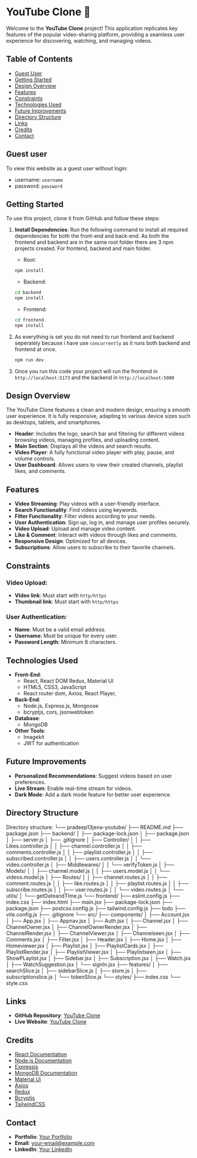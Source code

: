# YouTube Clone 🎥

Welcome to the **YouTube Clone** project! This application replicates key features of the popular video-sharing platform, providing a seamless user experience for discovering, watching, and managing videos.

## Table of Contents

- [Guest User](#guest-user)
- [Getting Started](#getting-started)
- [Design Overview](#design-overview)
- [Features](#features)
- [Constraints](#constraints)
- [Technologies Used](#technologies-used)
- [Future Improvements](#future-improvements)
- [Directory Structure](#directory-structure)
- [Links](#links)
- [Credits](#credits)
- [Contact](#contact)

## Guest user

To view this website as a guest user without login:

- username: `username`
- password: `password`

## Getting Started

To use this project, clone it from GitHub and follow these steps:

1. **Install Dependencies**: Run the following command to install all required dependencies for both the front-end and back-end. As both the frontend and backend are in the same root folder there are 3 npm projects created. For frontend, backend and main folder.

   - Root:

   ```bash
   npm install
   ```

   - Backend:

   ```bash
   cd backend
   npm install
   ```

   - Frontend:

   ```bash
   cd frontend
   npm install
   ```

2. As everything is set you do not need to run frontend and backend seperately because i have use `concurrently` as it runs both backend and frontend at once.

   ```bash
   npm run dev
   ```

3. Once you run this code your project will run the frontend in `http://localhost:5173` and the backend in `http://localhost:5000`

## Design Overview

The YouTube Clone features a clean and modern design, ensuring a smooth user experience. It is fully responsive, adapting to various device sizes such as desktops, tablets, and smartphones.

- **Header**: Includes the logo, search bar and filtering for different videos browsing videos, managing profiles, and uploading content.
- **Main Section**: Displays all the videos and search results.
- **Video Player**: A fully functional video player with play, pause, and volume controls.
- **User Dashboard**: Allows users to view their created channels, playlist likes, and comments.

## Features

- **Video Streaming**: Play videos with a user-friendly interface.
- **Search Functionality**: Find videos using keywords.
- **Filter Functionality**: Filter videos according to your needs.
- **User Authentication**: Sign up, log in, and manage user profiles securely.
- **Video Upload**: Upload and manage video content.
- **Like & Comment**: Interact with videos through likes and comments.
- **Responsive Design**: Optimized for all devices.
- **Subscriptions**: Allow users to subscribe to their favorite channels.

## Constraints

### Video Upload:

- **VIdeo link**: Must start with `http/https`
- **Thumbnail link**: Must start with `http/https`

### User Authentication:

- **Name**: Must be a valid email address.
- **Username**: Must be unique for every user.
- **Password Length**: Minimum 8 characters.

## Technologies Used

- **Front-End**:
  - React, React DOM Redux, Material UI
  - HTML5, CSS3, JavaScript
  - React router dom, Axios, React Player,
- **Back-End**:
  - Node.js, Express.js, Mongoose
  - bcryptjs, cors, jsonwebtoken
- **Database**:
  - MongoDB
- **Other Tools**:
  - Imagekit
  - JWT for authentication

## Future Improvements

- **Personalized Recommendations**: Suggest videos based on user preferences.
- **Live Stream**: Enable real-time stream for videos.
- **Dark Mode**: Add a dark mode feature for better user experience.

## Directory Structure

Directory structure:
└── pradeep13jena-youtube/
├── README.md
├── package.json
├── backend/
│ ├── package-lock.json
│ ├── package.json
│ ├── server.js
│ ├── .gitignore
│ ├── Controller/
│ │ ├── Likes.controller.js
│ │ ├── channel.controller.js
│ │ ├── comments.controller.js
│ │ ├── playlist.controller.js
│ │ ├── subscribed.controller.js
│ │ ├── users.controller.js
│ │ └── video.controller.js
│ ├── Middlewares/
│ │ └── verifyToken.js
│ ├── Models/
│ │ ├── channel.model.js
│ │ ├── users.model.js
│ │ └── videos.model.js
│ ├── Routes/
│ │ ├── channel.routes.js
│ │ ├── comment.routes.js
│ │ ├── like.routes.js
│ │ ├── playlist.routes.js
│ │ ├── subscribe.routes.js
│ │ ├── user.routes.js
│ │ └── video.routes.js
│ └── utils/
│ └── getDateandTIme.js
└── frontend/
├── eslint.config.js
├── index.css
├── index.html
├── main.jsx
├── package-lock.json
├── package.json
├── postcss.config.js
├── tailwind.config.js
├── todo
├── vite.config.js
├── .gitignore
└── src/
├── components/
│ ├── Account.jsx
│ ├── App.jsx
│ ├── Appnav.jsx
│ ├── Auth.jsx
│ ├── Channel.jsx
│ ├── ChannelOwner.jsx
│ ├── ChannelOwnerRender.jsx
│ ├── ChannelRender.jsx
│ ├── ChannelViewer.jsx
│ ├── Channelseen.jsx
│ ├── Comments.jsx
│ ├── Filter.jsx
│ ├── Header.jsx
│ ├── Home.jsx
│ ├── Homeviewer.jsx
│ ├── Playlist.jsx
│ ├── PlaylistCards.jsx
│ ├── PlaylistRender.jsx
│ ├── PlaylistViewer.jsx
│ ├── Playlistseen.jsx
│ ├── ShowPLaylist.jsx
│ ├── Sidebar.jsx
│ ├── Subscription.jsx
│ ├── Watch.jsx
│ ├── WatchSuggestion.jsx
│ └── signIn.jsx
├── features/
│ ├── searchSlice.js
│ ├── sidebarSlice.js
│ ├── store.js
│ ├── subscriptionslice.js
│ └── tokenSlice.js
└── styles/
├── index.css
└── style.css

## Links

- **GitHub Repository**: [YouTube Clone](https://github.com/pradeep13jena/Youtube)
- **Live Website**: [YouTube Clone](https://youtube-clone.example.com)

## Credits

- [React Documentation](https://reactjs.org/docs/getting-started.html)
- [Node.js Documentation](https://nodejs.org/en/docs/)
- [Expressjs](https://www.npmjs.com/package/express)
- [MongoDB Documentation](https://www.mongodb.com/docs/)
- [Material Ui](https://mui.com/material-ui/getting-started/)
- [Axios](https://www.npmjs.com/package/axios)
- [Redux](https://redux-toolkit.js.org/introduction/getting-started)
- [Bcryptjs](https://www.npmjs.com/package/bcryptjs)
- [TailwindCSS](https://tailwindcss.com/docs/guides/vite)

## Contact

- **Portfolio**: [Your Portfolio](https://pradeepjena.netlify.app/)
- **Email**: [your-email@example.com](mailto:goldrushatjenas@gmail.com)
- **LinkedIn**: [Your LinkedIn](https://linkedin.com/in/pradeepjena)